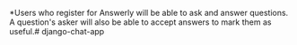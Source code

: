 *Users who register for Answerly will be able to ask and answer questions. A question's asker will also be able to accept answers to mark them as useful.# django-chat-app
